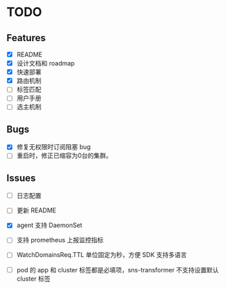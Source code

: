 # TODO

## Features

- [x] README
- [x] 设计文档和 roadmap
- [x] 快速部署
- [x] 路由机制
- [ ] 标签匹配
- [ ] 用户手册
- [ ] 选主机制

## Bugs

- [x] 修复无权限时订阅阻塞 bug
- [ ] 重启时，修正已缩容为0台的集群。

## Issues

- [ ] 日志配置
- [ ] 更新 README
- [x] agent 支持 DaemonSet
- [ ] 支持 prometheus 上报监控指标
- [ ] WatchDomainsReq.TTL 单位固定为秒，方便 SDK 支持多语言
- [ ] pod 的 app 和 cluster 标签都是必填项，sns-transformer 不支持设置默认 cluster 标签

